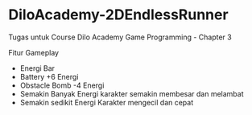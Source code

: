 # DiloAcademy-2DEndlessRunner
Tugas untuk Course Dilo Academy Game Programming - Chapter 3

Fitur Gameplay
- Energi Bar
- Battery +6 Energi
- Obstacle Bomb -4 Energi
- Semakin Banyak Energi karakter semakin membesar dan melambat
- Semakin sedikit Energi Karakter mengecil dan cepat
